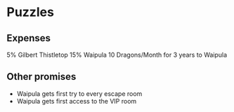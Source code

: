 # Puzzles

## Expenses
5% Gilbert Thistletop
15% Waipula
10 Dragons/Month for 3 years to Waipula

## Other promises
* Waipula gets first try to every escape room
* Waipula gets first access to the VIP room



